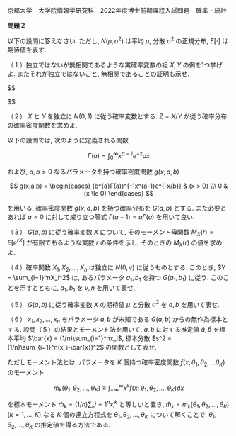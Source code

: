 京都大学　大学院情報学研究科　2022年度博士前期課程入試問題　確率・統計

**問題２**

以下の設問に答えなさい. ただし, $N(μ, σ^2)$ は平均 $μ$, 分散 $σ^2$ の正規分布, $E[\cdot]$ は期待値を表す.

（１）独立ではないが無相関であるような実確率変数の組 $X,Y$ の例を1つ挙げよ. またそれが独立ではないこと, 無相関であることの証明も示せ.

$$
    
$$

（２） $X$ と $Y$ を独立に $N(0,1)$ に従う確率変数とする. $Z = X/Y$ が従う確率分布の確率密度関数を求めよ.

以下の設問では, 次のように定義される関数 

$$
    Γ(a) = \int_0^∞x^{a-1}e^{-x}dx
$$

および, $a,b>0$ なるパラメータを持つ確率密度関数 $g(x;a,b)$

$$
    g(x;a,b) = \begin{cases} (b^{a}Γ(a))^{-1x^{a-1}e^{-x/b}} & (x > 0) \\\ 0 & (x \le 0) \end{cases}
$$

を用いる. 確率密度関数 $g(x;a,b)$ を持つ確率分布を $G(a,b)$ とする. また必要とあれば $a > 0$ に対して成り立つ等式 $Γ(a+1) = aΓ(a)$ を用いて良い.

（３） $G(a,b)$ に従う確率変数 $X$ について, そのモーメント母関数 $M_X(r) = E[e^{rX}]$ が有限であるような実数 $r$ の条件を示し, そのときの $M_X(r)$ の値を求めよ. 

（４）確率関数 $X_1, X_2,...,X_n$ は独立に $N(0,v)$ に従うものとする. このとき, $Y = \sum_{i=1}^nX_i^2$ は, あるパラメータ $a_1, b_1$ を持つ $G(a_1,b_1)$ に従う. このことを示すとともに, $a_1,b_1$ を $v,n$ を用いて表せ.

（５） $G(a,b)$ に従う確率変数 $X$ の期待値 $μ$ と分散 $σ^2$ を $a,b$ を用いて表せ.

（６） $x_1,x_2,...,x_n$ をパラメータ $a,b$ が未知である $G(a,b)$ からの無作為標本とする. 設問（５）の結果とモーメント法を用いて, $a,b$ に対する推定値 $\hat{a},\hat{b}$ を標本平均 $\bar{x} = (1/n)\sum_{i=1}^nx_i$, 標本分散 $s^2 = (1/n)\sum_{i=1}^n(x_i-\bar{x})^2$ の関数として表せ.

ただしモーメント法とは, パラメータを $K$ 個持つ確率密度関数 $f(x;θ_1,θ_2,...θ_K)$ のモーメント

$$
    m_k(θ_1,θ_2,...,θ_K) \equiv \int_{-∞}^∞x^kf(x;θ_1,θ_2,...,θ_K)dx
$$

を標本モーメント $\hat{m}_k = (1/n) \sum\_{i=1}^n x_i^k$ と等しいと置き, $\hat{m}_k = m_k(θ_1,θ_2,...,θ_K) (k=1,...,K)$ なる $K$ 個の連立方程式を $θ_1,θ_2,...,θ_K$ について解くことで, $θ_1,θ_2,...,θ_K$ の推定値を得る方法である.
